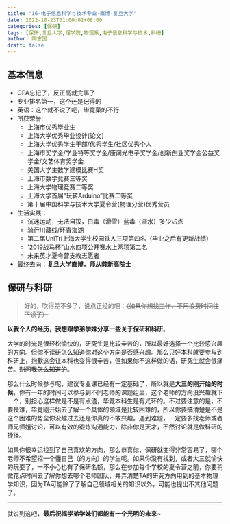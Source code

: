 ```yaml
---
title: "16-电子信息科学与技术专业-直博-复旦大学"
date: 2022-10-23T01:00:02+08:00
categories: [保研]
tags: [保研,复旦大学,理学院,物理系,电子信息科学与技术,科研]
author: 陶志国
draft: false
---
```




## 基本信息
- GPA忘记了，反正高就完事了
- 专业排名第一，~~这个还是记得的~~
- 英语：这个就不说了吧，毕竟菜的不行
- 所获荣誉:
  - 上海市优秀毕业生
  - 上海大学优秀毕业设计(论文)
  - 上海大学优秀学生干部/优秀学生/社区优秀个人 
  - 上海市奖学金/学业特等奖学金/康阔光电子奖学金/创新创业奖学金公益奖学金/文艺体育奖学金
  - 美国大学生数学建模比赛H奖
  - 上海市数学竞赛三等奖
  - 上海大学物理竞赛二等奖
  - 上海大学首届“玩转Arduino”比赛二等奖 
  - 第十届中国科学与技术大学夏令营(物理分营)优秀营员
- 生活实践：
  - 沉迷运动，无法自拔，白毒（滑雪）蓝毒（潜水）多少沾点
  - 骑行川藏线/环青海湖
  - 第二届UniTri上海大学生校园铁人三项第四名（毕业之后有更新战绩）
  - '2019战马杯”山水四项公开赛水上两项第二名
  - 未来英才夏令营支教志愿者
- 最终去向：**复旦大学直博，师从龚新高院士**

## 保研与科研

> 好的，吹得差不多了，说点正经的吧：~~（如果你想找工作，不用浪费时间往下读了）~~
 
**以我个人的经历，我想跟学弟学妹分享一些关于保研和科研**。

大学的时光是很轻松愉快的，研究生是比较辛苦的，所以最好选择一个比较感兴趣的方向。但你不读研怎么知道你对这个方向是否感兴趣。那么只好本科就要参与到科研上，抱歉这会让本科也变得很辛苦，但如果你不这样做的话，研究生就会很痛苦。~~别问我怎么知道的~~。

那么什么时候参与呢，建议专业课已经有一定基础了，所以就是**大三的刚开始的时候**，你有一年的时间可以参与到不同老师的课题组里，这个老师的方向没兴趣就下一个，别担心这样做是不是有点渣，毕竟本科生是有光环的。不过要注意的是，不要畏难，毕竟刚开始去了解一个具体的领域是比较困难的，所以你要搞清楚是不是这个困难的势垒你没越过去还是你真的不敢兴趣。遇到难题，一定要多找老师或者师兄师姐讨论，可以有效的锻炼沟通能力，除非你是天才，不然讨论就是做科研的捷径。

如果你很幸运找到了自己喜欢的方向，那么恭喜你，保研就变得非常容易了，哪个老师不希望招一个懂自己（的方向）的学生呢。如果你没有找到，或者大三就愉快的玩耍了，一不小心也有了保研名额，那么在参加每个学校的夏令营之前，你要稍微花点时间去了解你想去哪个老师团队，并弄清楚TA的研究方向用到的基本物理学知识，因为TA可能除了了解自己领域相关的知识以外，可能也提出不其他问题了。

---

就说到这吧，**最后祝福学弟学妹们都能有一个光明的未来~**

